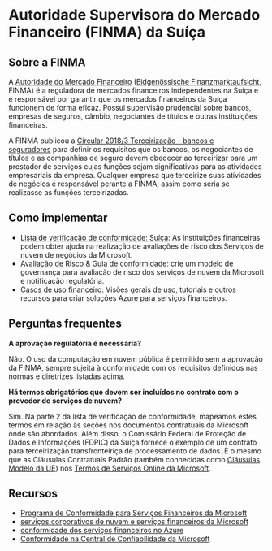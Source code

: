 # Autoridade Supervisora do Mercado Financeiro (FINMA) da Suíça


## [](https://learn.microsoft.com/pt-br/compliance/regulatory/offering-finma-switzerland#about-finma)Sobre a FINMA

A [Autoridade do Mercado Financeiro](https://www.finma.ch/en) ([Eidgenössische Finanzmarktaufsicht](https://www.finma.ch/de/), FINMA) é a reguladora de mercados financeiros independentes na Suíça e é responsável por garantir que os mercados financeiros da Suíça funcionem de forma eficaz. Possui supervisão prudencial sobre bancos, empresas de seguros, câmbio, negociantes de títulos e outras instituições financeiras.

A FINMA publicou a [Circular 2018/3 Terceirização - bancos e seguradores](https://www.finma.ch/en/~/media/finma/dokumente/rundschreiben-archiv/2018/rs-18-03/finma-rs-2018-03---20170921.pdf?la=en) para definir os requisitos que os bancos, os negociantes de títulos e as companhias de seguro devem obedecer ao terceirizar para um prestador de serviços cujas funções sejam significativas para as atividades empresariais da empresa. Qualquer empresa que terceirize suas atividades de negócios é responsável perante a FINMA, assim como seria se realizasse as funções terceirizadas.


## Como implementar

-   [Lista de verificação de conformidade: Suíça](https://servicetrust.microsoft.com/ViewPage/TrustDocumentsV3?command=Download&downloadType=Document&downloadId=343ee8d6-db99-4e03-903c-1c24c9ce893c&tab=7f51cb60-3d6c-11e9-b2af-7bb9f5d2d913&docTab=7f51cb60-3d6c-11e9-b2af-7bb9f5d2d913_Compliance_Guides): As instituições financeiras podem obter ajuda na realização de avaliações de risco dos Serviços de nuvem de negócios da Microsoft.
-   [Avaliação de Risco & Guia de conformidade](https://aka.ms/RiskGovernanceGuide): crie um modelo de governança para avaliação de risco dos serviços de nuvem da Microsoft e notificação regulatória.
-   [Casos de uso financeiro](https://learn.microsoft.com/pt-br/azure/industry/financial/): Visões gerais de uso, tutoriais e outros recursos para criar soluções Azure para serviços financeiros.

## [](https://learn.microsoft.com/pt-br/compliance/regulatory/offering-finma-switzerland#frequently-asked-questions)Perguntas frequentes

**A aprovação regulatória é necessária?**

Não. O uso da computação em nuvem pública é permitido sem a aprovação da FINMA, sempre sujeita à conformidade com os requisitos definidos nas normas e diretrizes listadas acima.

**Há termos obrigatórios que devem ser incluídos no contrato com o provedor de serviços de nuvem?**

Sim. Na parte 2 da lista de verificação de conformidade, mapeamos estes termos em relação às seções nos documentos contratuais da Microsoft onde são abordados. Além disso, o Comissário Federal de Proteção de Dados e Informações (FDPIC) da Suíça fornece o exemplo de um contrato para terceirização transfronteiriça de processamento de dados. É o mesmo que as Cláusulas Contratuais Padrão (também conhecidas como [Cláusulas Modelo da UE](https://learn.microsoft.com/pt-br/compliance/regulatory/offering-eu-model-clauses)) nos [Termos de Serviços Online da Microsoft](https://aka.ms/Online-Services-Terms).

## [](https://learn.microsoft.com/pt-br/compliance/regulatory/offering-finma-switzerland#resources)Recursos

-   [Programa de Conformidade para Serviços Financeiros da Microsoft](https://aka.ms/FSCP-Print)
-   [serviços corporativos de nuvem e serviços financeiros da Microsoft](https://servicetrust.microsoft.com/viewpage/financialservicesoverview)
-   [conformidade dos serviços financeiros no Azure](https://azure.microsoft.com/resources/videos/azurecon-2015-financial-services-compliance-in-azure/)
-   [Conformidade na Central de Confiabilidade da Microsoft](https://www.microsoft.com/trust-center/compliance/compliance-overview)

